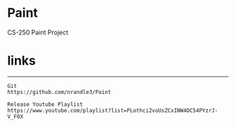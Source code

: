 # Paint
 CS-250 Paint Project
# links
-------
	Git
	https://github.com/nrandle3/Paint

	Release Youtube Playlist
	https://www.youtube.com/playlist?list=PLothci2voUsZCxINW4OC54PYzrJ-V_F0X